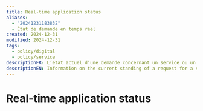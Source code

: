 ```yaml
---
title: Real-time application status
aliases:
  - "20241231183832"
  - État de demande en temps réel
created: 2024-12-31
modified: 2024-12-31
tags:
  - policy/digital
  - policy/service
descriptionFR: L’état actuel d’une demande concernant un service ou un produit.
descriptionEN: Information on the current standing of a request for a service or product.
---
```

# Real-time application status
